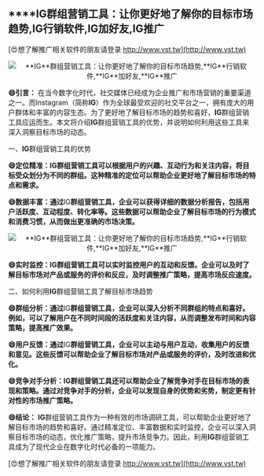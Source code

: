 ## ****IG**群组营销工具：让你更好地了解你的目标市场趋势,**IG**行销软件,**IG**加好友,**IG**推广**

[😍想了解推广相关软件的朋友请登录 http://www.vst.tw](http://www.vst.tw)

 <center><img src="https://vst.tw/MP4/tuiguang/png/4.png" alt="**IG**群组营销工具：让你更好地了解你的目标市场趋势,**IG**行销软件,**IG**加好友,**IG**推广"></center>

**😄引言：**
在当今数字化时代，社交媒体已经成为企业推广和市场营销的重要渠道之一。而Instagram（简称**IG**）作为全球最受欢迎的社交平台之一，拥有庞大的用户群体和丰富的内容生态。为了更好地了解目标市场的趋势和喜好，**IG**群组营销工具应运而生。本文将介绍**IG**群组营销工具的优势，并说明如何利用这些工具来深入洞察目标市场的动态。

一、**IG**群组营销工具的优势

**😄定位精准：**IG**群组营销工具可以根据用户的兴趣、互动行为和关注内容，将目标受众划分为不同的群组。这种精准的定位可以帮助企业更好地了解目标市场的特点和需求。**

**😄数据丰富：通过**IG**群组营销工具，企业可以获得详细的数据分析报告，包括用户活跃度、互动程度、转化率等。这些数据可以帮助企业了解目标市场的行为模式和消费习惯，从而做出更准确的市场决策。**

 <center><img src="https://vst.tw/MP4/tuiguang/png/8.png" alt="**IG**群组营销工具：让你更好地了解你的目标市场趋势,**IG**行销软件,**IG**加好友,**IG**推广"></center>

**😄实时监控：**IG**群组营销工具可以实时监控用户的互动和反馈。企业可以及时了解目标市场对产品或服务的评价和反应，及时调整推广策略，提高市场反应速度。**

二、如何利用**IG**群组营销工具了解目标市场趋势

**😄群组分析：通过**IG**群组营销工具，企业可以深入分析不同群组的特点和喜好。例如，可以了解用户在不同时间段的活跃度和关注内容，从而调整发布时间和内容策略，提高推广效果。**

**😄用户反馈：通过**IG**群组营销工具，企业可以主动与用户互动，收集用户的反馈和意见。这些反馈可以帮助企业了解目标市场对产品或服务的评价，及时改进和优化。**

**😄竞争对手分析：**IG**群组营销工具还可以帮助企业了解竞争对手在目标市场的表现和策略。通过对竞争对手的分析，企业可以发现自身的优势和劣势，制定更有针对性的市场推广策略。**

**😄结论：**
**IG**群组营销工具作为一种有效的市场调研工具，可以帮助企业更好地了解目标市场的趋势和喜好。通过精准定位、丰富数据和实时监控，企业可以深入洞察目标市场的动态，优化推广策略，提升市场竞争力。因此，利用**IG**群组营销工具成为了现代企业在数字化时代必备的一项能力。

[😍想了解推广相关软件的朋友请登录 http://www.vst.tw](http://www.vst.tw)



